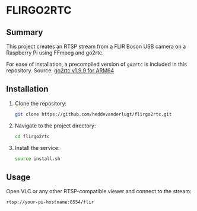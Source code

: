 # FLIRGO2RTC

## Summary

This project creates an RTSP stream from a FLIR Boson USB camera on a Raspberry Pi using FFmpeg and go2rtc.

For ease of installation, a precompiled version of `go2rtc` is included in this repository.
Source: [go2rtc v1.9.9 for ARM64](https://github.com/AlexxIT/go2rtc/releases/download/v1.9.9/go2rtc_linux_arm64)

## Installation

1. Clone the repository:

   ```bash
   git clone https://github.com/heddevanderlugt/flirgo2rtc.git
   ```

2. Navigate to the project directory:

   ```bash
   cd flirgo2rtc
   ```

3. Install the service:

   ```bash
   source install.sh
   ```

## Usage

Open VLC or any other RTSP-compatible viewer and connect to the stream:

```
rtsp://your-pi-hostname:8554/flir
```

